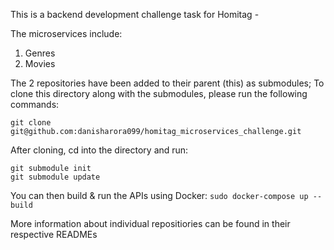 This is a backend development challenge task for Homitag - 

The microservices include:
  1. Genres
  2. Movies
 
The 2 repositories have been added to their parent (this) as submodules; To clone this directory along with the submodules, please run the following commands: 
```
git clone git@github.com:danisharora099/homitag_microservices_challenge.git
```
After cloning, cd into the directory and run:
```
git submodule init
git submodule update
```

You can then build & run the APIs using Docker:
``
sudo docker-compose up --build
``

More information about individual repositiories can be found in their respective READMEs
